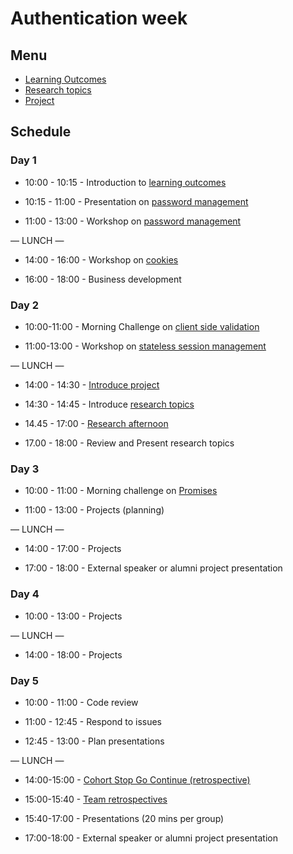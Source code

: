 # Authentication week

## Menu

- [Learning Outcomes](./learning-outcomes.md)
- [Research topics](./research-afternoon.md)
- [Project](./project.md)

## Schedule

### Day 1

- 10:00 - 10:15 - Introduction to [learning outcomes](./learning-outcomes.md)

- 10:15 - 11:00 - Presentation on [password management](https://drive.google.com/file/d/0BxXF_LZcFnS5ODM0dElWYmtmMWc/view)

- 11:00 - 13:00 - Workshop on [password management](https://github.com/foundersandcoders/ws-password-management)

— LUNCH —

- 14:00 - 16:00 - Workshop on [cookies](https://github.com/foundersandcoders/ws-cookies)

- 16:00 - 18:00 - Business development

### Day 2

- 10:00-11:00 - Morning Challenge on [client side validation](https://github.com/foundersandcoders/mc-client-side-validation)

- 11:00-13:00 - Workshop on [stateless session management](https://github.com/foundersandcoders/ws-jwt-stateless-session)

— LUNCH —

- 14:00 - 14:30 - [Introduce project](./project.md)

- 14:30 - 14:45 - Introduce [research topics](./research-afternoon.md)

- 14.45 - 17:00 - [Research afternoon](./research-afternoon.md)

- 17.00 - 18:00 - Review and Present research topics

### Day 3

- 10:00 - 11:00 - Morning challenge on [Promises](https://github.com/foundersandcoders/mc-promise-me-this)

- 11:00 - 13:00 - Projects (planning)

— LUNCH —

- 14:00 - 17:00 - Projects

- 17:00 - 18:00 - External speaker or alumni project presentation

### Day 4

- 10:00 - 13:00 - Projects

— LUNCH —

- 14:00 - 18:00 - Projects

### Day 5

- 10:00 - 11:00 - Code review

- 11:00 - 12:45 - Respond to issues

- 12:45 - 13:00 - Plan presentations

— LUNCH —

- 14:00-15:00 - [Cohort Stop Go Continue (retrospective)](https://github.com/foundersandcoders/master-reference/blob/master/coursebook/general/retrospectives.md#cohort-retrospective)

- 15:00-15:40 - [Team retrospectives](https://github.com/foundersandcoders/master-reference/blob/master/coursebook/general/retrospectives.md#team-retrospective)

- 15:40-17:00 - Presentations (20 mins per group)

- 17:00-18:00 - External speaker or alumni project presentation
